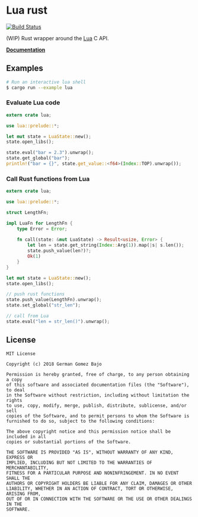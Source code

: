 # Lua rust

[![Build Status](https://travis-ci.org/germangb/lua-rs.svg?branch=master)](https://travis-ci.org/germangb/lua-rs)

(WIP) Rust wrapper around the [Lua](https://www.lua.org/) C API.

**[Documentation](https://germangb.github.io/lua-rs/lua/index.html)**

## Examples

```bash
# Run an interactive lua shell
$ cargo run --example lua
```

### Evaluate Lua code

```rust
extern crate lua;

use lua::prelude::*;

let mut state = LuaState::new();
state.open_libs();

state.eval("bar = 2.3").unwrap();
state.get_global("bar");
println!("bar = {}", state.get_value::<f64>(Index::TOP).unwrap());
```

### Call Rust functions from Lua

```rust
extern crate lua;

use lua::prelude::*;

struct LengthFn;

impl LuaFn for LengthFn {
    type Error = Error;
    
    fn call(state: &mut LuaState) -> Result<usize, Error> {
        let len = state.get_string(Index::Arg(1)).map(|s| s.len());
        state.push_value(len?)?;
        Ok(1)
    }
}

let mut state = LuaState::new();
state.open_libs();

// push rust functions
state.push_value(LengthFn).unwrap();
state.set_global("str_len");

// call from Lua
state.eval("len = str_len()").unwrap();
```

## License

```
MIT License

Copyright (c) 2018 German Gomez Bajo

Permission is hereby granted, free of charge, to any person obtaining a copy
of this software and associated documentation files (the "Software"), to deal
in the Software without restriction, including without limitation the rights
to use, copy, modify, merge, publish, distribute, sublicense, and/or sell
copies of the Software, and to permit persons to whom the Software is
furnished to do so, subject to the following conditions:

The above copyright notice and this permission notice shall be included in all
copies or substantial portions of the Software.

THE SOFTWARE IS PROVIDED "AS IS", WITHOUT WARRANTY OF ANY KIND, EXPRESS OR
IMPLIED, INCLUDING BUT NOT LIMITED TO THE WARRANTIES OF MERCHANTABILITY,
FITNESS FOR A PARTICULAR PURPOSE AND NONINFRINGEMENT. IN NO EVENT SHALL THE
AUTHORS OR COPYRIGHT HOLDERS BE LIABLE FOR ANY CLAIM, DAMAGES OR OTHER
LIABILITY, WHETHER IN AN ACTION OF CONTRACT, TORT OR OTHERWISE, ARISING FROM,
OUT OF OR IN CONNECTION WITH THE SOFTWARE OR THE USE OR OTHER DEALINGS IN THE
SOFTWARE.
```
